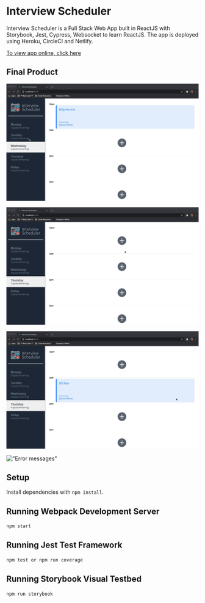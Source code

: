 # Interview Scheduler

Interview Scheduler is a Full Stack Web App built in ReactJS with Storybook, Jest, Cypress, Websocket to learn ReactJS. The app is deployed using Heroku, CircleCI and Netlify.

[To view app online, click here](https://www.admiring-allen-1b5728.netlify.app "Netlify deployment")

## Final Product
!["Navigating through different days"](https://github.com/meghein/scheduler/blob/master/docs/%20DayList.gif)

!["Adding an appointment"](https://github.com/meghein/scheduler/blob/master/docs/AddInterview.gif)

!["Editing/Deleting an appointment"](https://github.com/meghein/scheduler/blob/master/docs/Edit.DeleteInterview.gif)

!["Error messages"](https://github.com/meghein/scheduler/blob/master/docs/Error.gif)

## Setup

Install dependencies with `npm install`.

## Running Webpack Development Server

```sh
npm start
```

## Running Jest Test Framework

```sh
npm test or npm run coverage
```

## Running Storybook Visual Testbed

```sh
npm run storybook
```
